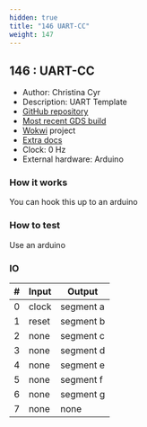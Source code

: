 ```yaml
---
hidden: true
title: "146 UART-CC"
weight: 147
---
```


## 146 : UART-CC

* Author: Christina Cyr
* Description: UART Template
* [GitHub repository](https://github.com/Christina-Cyr/tt02-submission-UART-CC)
* [Most recent GDS build](https://github.com/Christina-Cyr/tt02-submission-UART-CC/actions/runs/3477528411)
* [Wokwi](https://wokwi.com/projects/347619669052490324) project
* [Extra docs](https://github.com/Christina-Cyr/tt02-submission-UART-CC/blob/main/README.md)
* Clock: 0 Hz
* External hardware: Arduino



### How it works

You can hook this up to an arduino

### How to test

Use an arduino

### IO

| # | Input        | Output       |
|---|--------------|--------------|
| 0 | clock  | segment a |
| 1 | reset  | segment b |
| 2 | none  | segment c |
| 3 | none  | segment d |
| 4 | none  | segment e |
| 5 | none  | segment f |
| 6 | none  | segment g |
| 7 | none  | none |
